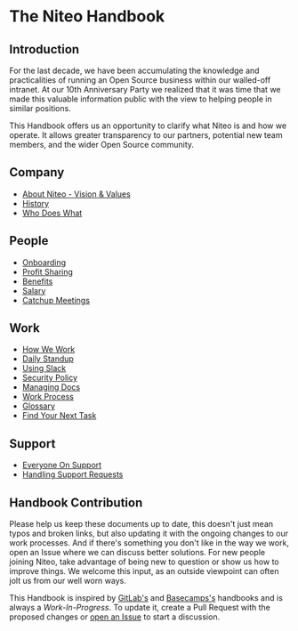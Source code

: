 # The Niteo Handbook

## Introduction

For the last decade, we have been accumulating the knowledge and practicalities of running an Open Source business within our walled-off intranet. At our 10th Anniversary Party we realized that it was time that we made this valuable information public with the view to helping people in similar positions.

This Handbook offers us an opportunity to clarify what Niteo is and how we operate. It allows greater transparency to our partners, potential new team members, and the wider Open Source community.

## Company

* [About Niteo - Vision & Values](https://github.com/niteoweb/handbook/blob/master/niteo.md)
* [History](https://github.com/niteoweb/handbook/blob/master/history.md)
* [Who Does What](https://github.com/niteoweb/handbook/blob/master/who-does-what.md)

## People
* [Onboarding](https://github.com/niteoweb/handbook/blob/master/onboarding.md)
* [Profit Sharing](https://github.com/niteoweb/handbook/blob/master/profit-sharing.md)
* [Benefits](https://github.com/niteoweb/handbook/blob/master/benefits.md)
* [Salary](https://github.com/niteoweb/handbook/blob/master/salary.md)
* [Catchup Meetings](https://github.com/niteoweb/handbook/blob/master/catchup-meetings.md)

## Work
* [How We Work](https://github.com/niteoweb/handbook/blob/master/how-we-work.md)
* [Daily Standup](https://github.com/niteoweb/handbook/blob/master/standup.md)
* [Using Slack](https://github.com/niteoweb/handbook/blob/master/using-slack.md)
* [Security Policy](https://github.com/niteoweb/handbook/blob/master/security.md)
* [Managing Docs](https://github.com/niteoweb/handbook/blob/master/managing-docs.md)
* [Work Process](https://github.com/niteoweb/handbook/blob/master/work-process.md)
* [Glossary](https://github.com/niteoweb/handbook/blob/master/glossary.md)
* [Find Your Next Task](https://github.com/niteoweb/handbook/blob/master/next-task.md)

## Support
* [Everyone On Support](https://github.com/niteoweb/handbook/blob/master/everyone-on-support.md)
* [Handling Support Requests](https://github.com/niteoweb/handbook/blob/master/support.md)

## Handbook Contribution

Please help us keep these documents up to date, this doesn't just mean typos and broken links, but also updating it with the ongoing changes to our work processes. And if there's something you don't like in the way we work, open an Issue where we can discuss better solutions. For new people joining Niteo, take advantage of being new to question or show us how to improve things. We welcome this input, as an outside viewpoint can often jolt us from our well worn ways.

This Handbook is inspired by [GitLab's](https://about.gitlab.com/handbook/) and [Basecamps's](https://github.com/basecamp/handbook) handbooks and is always a *Work-In-Progress*. To update it, create a Pull Request with the proposed changes or [open an Issue](https://github.com/niteoweb/handbook/issues) to start a discussion.
